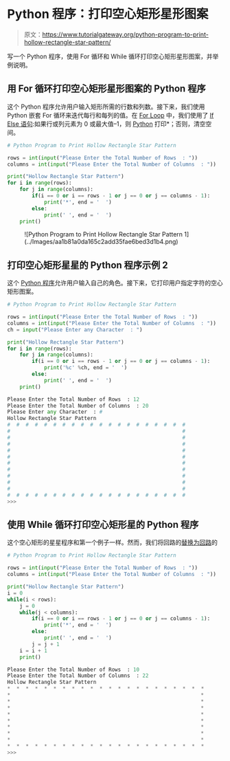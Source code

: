 # Python 程序：打印空心矩形星形图案

> 原文：<https://www.tutorialgateway.org/python-program-to-print-hollow-rectangle-star-pattern/>

写一个 Python 程序，使用 For 循环和 While 循环打印空心矩形星形图案，并举例说明。

## 用 For 循环打印空心矩形星形图案的 Python 程序

这个 Python 程序允许用户输入矩形所需的行数和列数。接下来，我们使用 Python 嵌套 For 循环来迭代每行和每列的值。在 [For Loop](https://www.tutorialgateway.org/python-for-loop/) 中，我们使用了 [If Else 语句](https://www.tutorialgateway.org/python-if-else/):如果行或列元素为 0 或最大值–1，则 [Python](https://www.tutorialgateway.org/python-tutorial/) 打印*；否则，清空空间。

```py
# Python Program to Print Hollow Rectangle Star Pattern

rows = int(input("Please Enter the Total Number of Rows  : "))
columns = int(input("Please Enter the Total Number of Columns  : "))

print("Hollow Rectangle Star Pattern") 
for i in range(rows):
    for j in range(columns):
        if(i == 0 or i == rows - 1 or j == 0 or j == columns - 1):
            print('*', end = '  ')
        else:
            print(' ', end = '  ')
    print()
```

<figure class="wp-block-image">![Python Program to Print Hollow Rectangle Star Pattern 1](../Images/aa1b81a0da165c2add35fae6bed3d1b4.png)</figure>

## 打印空心矩形星星的 Python 程序示例 2

这个 [Python 程序](https://www.tutorialgateway.org/python-programming-examples/)允许用户输入自己的角色。接下来，它打印用户指定字符的空心矩形图案。

```py
# Python Program to Print Hollow Rectangle Star Pattern

rows = int(input("Please Enter the Total Number of Rows  : "))
columns = int(input("Please Enter the Total Number of Columns  : "))
ch = input("Please Enter any Character  : ")

print("Hollow Rectangle Star Pattern") 
for i in range(rows):
    for j in range(columns):
        if(i == 0 or i == rows - 1 or j == 0 or j == columns - 1):
            print('%c' %ch, end = '  ')
        else:
            print(' ', end = '  ')
    print()
```

```py
Please Enter the Total Number of Rows  : 12
Please Enter the Total Number of Columns  : 20
Please Enter any Character  : #
Hollow Rectangle Star Pattern
#  #  #  #  #  #  #  #  #  #  #  #  #  #  #  #  #  #  #  #  
#                                                        #  
#                                                        #  
#                                                        #  
#                                                        #  
#                                                        #  
#                                                        #  
#                                                        #  
#                                                        #  
#                                                        #  
#                                                        #  
#  #  #  #  #  #  #  #  #  #  #  #  #  #  #  #  #  #  #  #  
>>> 
```

## 使用 While 循环打印空心矩形星的 Python 程序

这个空心矩形的星星程序和第一个例子一样。然而，我们将回路的[替换为回路](https://www.tutorialgateway.org/python-for-loop/)的

```py
# Python Program to Print Hollow Rectangle Star Pattern

rows = int(input("Please Enter the Total Number of Rows  : "))
columns = int(input("Please Enter the Total Number of Columns  : "))

print("Hollow Rectangle Star Pattern") 
i = 0
while(i < rows):
    j = 0
    while(j < columns):
        if(i == 0 or i == rows - 1 or j == 0 or j == columns - 1):
            print('*', end = '  ')
        else:
            print(' ', end = '  ')
        j = j + 1
    i = i + 1
    print()
```

```py
Please Enter the Total Number of Rows  : 10
Please Enter the Total Number of Columns  : 22
Hollow Rectangle Star Pattern
*  *  *  *  *  *  *  *  *  *  *  *  *  *  *  *  *  *  *  *  *  *  
*                                                              *  
*                                                              *  
*                                                              *  
*                                                              *  
*                                                              *  
*                                                              *  
*                                                              *  
*                                                              *  
*  *  *  *  *  *  *  *  *  *  *  *  *  *  *  *  *  *  *  *  *  *  
>>> 
```